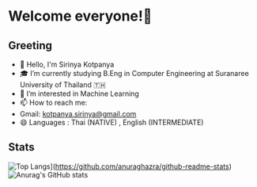 # Welcome everyone!👋

## Greeting
- 🔭 Hello, I'm Sirinya Kotpanya
- 🎓 I’m currently studying B.Eng in Computer Engineering at Suranaree University of Thailand 🇹🇭 
- 👀 I’m interested in Machine Learning
- 📫 How to reach me: 
- Gmail: kotpanya.sirinya@gmail.com
- 😄 Languages : Thai (NATIVE) , English (INTERMEDIATE)

## Stats
![Top Langs](https://github-readme-stats.vercel.app/api/top-langs/?username=aamjazrk&show_icons=true&theme=react&exclude_repo=github-readme-stats,anuraghazra.github.io)](https://github.com/anuraghazra/github-readme-stats)
![Anurag's GitHub stats](https://github-readme-stats.vercel.app/api?username=aaamjazrk&show_icons=true&theme=react)
<!---
non-nattawut/non-nattawut is a ✨ special ✨ repository because its `README.md` (this file) appears on your GitHub profile.
You can click the Preview link to take a look at your changes.
--->
